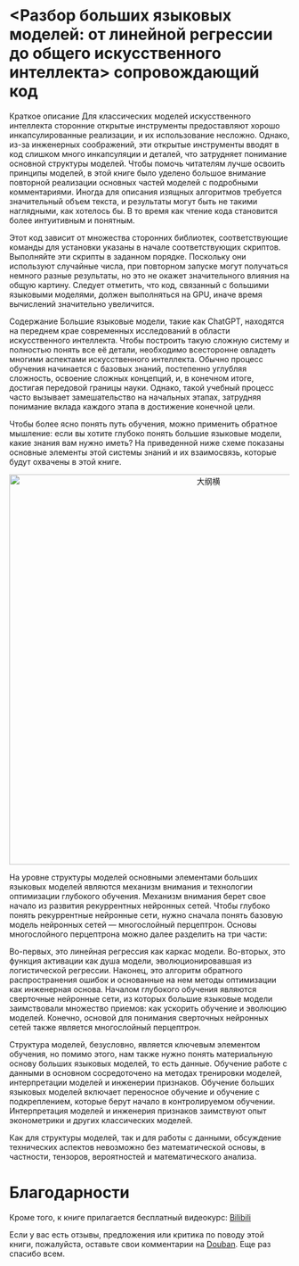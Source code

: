 # <Разбор больших языковых моделей: от линейной регрессии до общего искусственного интеллекта> сопровождающий код

Краткое описание
Для классических моделей искусственного интеллекта сторонние открытые инструменты предоставляют хорошо инкапсулированные реализации, и их использование несложно. Однако, из-за инженерных соображений, эти открытые инструменты вводят в код слишком много инкапсуляции и деталей, что затрудняет понимание основной структуры моделей. Чтобы помочь читателям лучше освоить принципы моделей, в этой книге было уделено большое внимание повторной реализации основных частей моделей с подробными комментариями. Иногда для описания изящных алгоритмов требуется значительный объем текста, и результаты могут быть не такими наглядными, как хотелось бы. В то время как чтение кода становится более интуитивным и понятным.

Этот код зависит от множества сторонних библиотек, соответствующие команды для установки указаны в начале соответствующих скриптов. Выполняйте эти скрипты в заданном порядке. Поскольку они используют случайные числа, при повторном запуске могут получаться немного разные результаты, но это не окажет значительного влияния на общую картину. Следует отметить, что код, связанный с большими языковыми моделями, должен выполняться на GPU, иначе время вычислений значительно увеличится.

Содержание
Большие языковые модели, такие как ChatGPT, находятся на переднем крае современных исследований в области искусственного интеллекта. Чтобы построить такую сложную систему и полностью понять все её детали, необходимо всесторонне овладеть многими аспектами искусственного интеллекта. Обычно процесс обучения начинается с базовых знаний, постепенно углубляя сложность, освоение сложных концепций, и, в конечном итоге, достигая передовой границы науки. Однако, такой учебный процесс часто вызывает замешательство на начальных этапах, затрудняя понимание вклада каждого этапа в достижение конечной цели.

Чтобы более ясно понять путь обучения, можно применить обратное мышление: если вы хотите глубоко понять большие языковые модели, какие знания вам нужно иметь? На приведенной ниже схеме показаны основные элементы этой системы знаний и их взаимосвязь, которые будут охвачены в этой книге.

<p align="center">  
<img width="700" alt="大纲横" src="https://github.com/user-attachments/assets/e190e48b-42f1-46e4-afde-54a0d07b851e">

</p>

На уровне структуры моделей основными элементами больших языковых моделей являются механизм внимания и технологии оптимизации глубокого обучения. Механизм внимания берет свое начало из развития рекуррентных нейронных сетей. Чтобы глубоко понять рекуррентные нейронные сети, нужно сначала понять базовую модель нейронных сетей — многослойный перцептрон. Основы многослойного перцептрона можно далее разделить на три части:

Во-первых, это линейная регрессия как каркас модели.
Во-вторых, это функция активации как душа модели, эволюционировавшая из логистической регрессии.
Наконец, это алгоритм обратного распространения ошибок и основанные на нем методы оптимизации как инженерная основа.
Началом глубокого обучения являются сверточные нейронные сети, из которых большие языковые модели заимствовали множество приемов: как ускорить обучение и эволюцию моделей. Конечно, основой для понимания сверточных нейронных сетей также является многослойный перцептрон.

Структура моделей, безусловно, является ключевым элементом обучения, но помимо этого, нам также нужно понять материальную основу больших языковых моделей, то есть данные. Обучение работе с данными в основном сосредоточено на методах тренировки моделей, интерпретации моделей и инженерии признаков. Обучение больших языковых моделей включает переносное обучение и обучение с подкреплением, которые берут начало в контролируемом обучении. Интерпретация моделей и инженерия признаков заимствуют опыт эконометрики и других классических моделей.

Как для структуры моделей, так и для работы с данными, обсуждение технических аспектов невозможно без математической основы, в частности, тензоров, вероятностей и математического анализа.

# Благодарности

Кроме того, к книге прилагается бесплатный видеокурс: [Bilibili](https://space.bilibili.com/417265639/channel/collectiondetail?sid=3138772) 

Если у вас есть отзывы, предложения или критика по поводу этой книги, пожалуйста, оставьте свои комментарии на [Douban](https://book.douban.com/subject/36873291/). Еще раз спасибо всем.
